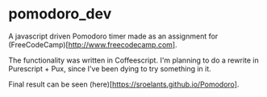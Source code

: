 # pomodoro_dev
  A javascript driven Pomodoro timer made as an assignment for (FreeCodeCamp)[http://www.freecodecamp.com].

  The functionality was written in Coffeescript. I'm planning to do a rewrite in
  Purescript + Pux, since I've been dying to try something in it.


Final result can be seen (here)[https://sroelants.github.io/Pomodoro].

